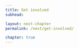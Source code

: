 ```yaml
---
title: Get involved
subhead: 

layout: next-chapter
permalink: /next/get-involved/

chapter: true
---
```

